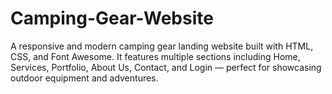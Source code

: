 # Camping-Gear-Website
A responsive and modern camping gear landing website built with HTML, CSS, and Font Awesome. It features multiple sections including Home, Services, Portfolio, About Us, Contact, and Login — perfect for showcasing outdoor equipment and adventures.
